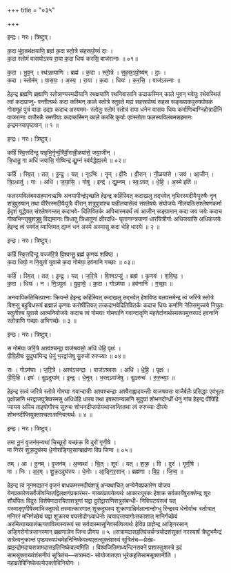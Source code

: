 +++
title = "०३५"

+++


इन्द्रः। नरः। त्रिष्टुप्।

क॒दा भु॑व॒न्रथ॑क्षयाणि॒ ब्रह्म॑ क॒दा स्तो॒त्रे स॑हस्रपो॒ष्यं॑ दाः ।  
क॒दा स्तोमं॑ वासयोऽस्य रा॒या क॒दा धियः॑ करसि॒ वाज॑रत्नाः ॥ ०१॥

क॒दा । भु॒व॒न् । रथ॑ऽक्षयाणि । ब्रह्म॑ । क॒दा । स्तो॒त्रे । स॒ह॒स्र॒ऽपो॒ष्य॑म् । दाः॒ ।  
क॒दा । स्तोम॑म् । वा॒स॒यः॒ । अ॒स्य॒ । रा॒या । क॒दा । धियः॑ । क॒र॒सि॒ । वाज॑ऽरत्नाः ॥

हेइन्द्र ब्रह्मणि ब्रह्माणि स्तोत्राण्यस्मदीयानि रथक्षयाणि रथनिवासानि कदाकस्मिन् काले भुवन् भवेयुः रथेवस्थितं त्वां कदाप्राप्नु- वन्तीत्यर्थः कदा कस्मिन् काले स्तोत्रे स्तुवते मह्यं सहस्रपोष्यं सहस्र सङ्ख्याकपुरुषपोषकं गोसमूहं पुत्रं वादाः दद्याः कदाच अस्यमम- स्तोतुः स्तोमं स्तोत्रं राया धनेन वासयः धियः कर्माणिचाग्निहोत्रादीनि वाजरत्नाः वाजैरन्नैः रमणीयाः कदाकस्मिन् काले करसि कुर्याः एवंस्तोता फलस्यविलंबमसहमानः इन्द्रमनयापृष्टवान् ॥ १ ॥

इन्द्रः। नरः। त्रिष्टुप्।

कर्हि॑ स्वि॒त्तदि॑न्द्र॒ यन्नृभि॒र्नॄन्वी॒रैर्वी॒रान्नी॒ळया॑से॒ जया॒जीन् ।  
त्रि॒धातु॒ गा अधि॑ जयासि॒ गोष्विन्द्र॑ द्यु॒म्नं स्व॑र्वद्धेह्य॒स्मे ॥ ०२॥

कर्हि॑ । स्वि॒त् । तत् । इ॒न्द्र॒ । यत् । नृऽभिः॑ । नॄन् । वी॒रैः । वी॒रान् । नी॒ळया॑से । जय॑ । आ॒जीन् ।  
त्रि॒ऽधातु॑ । गाः । अधि॑ । ज॒या॒सि॒ । गोषु॑ । इन्द्र॑ । द्यु॒म्नम् । स्वः॒ऽवत् । धे॒हि॒ । अ॒स्मे इति॑ ॥

फलस्यविलंबमसहमानऋषिः अनयापीन्द्रंपृच्छति हेइन्द्र कर्हिस्वित् कदाखलु तद्भवेत् नृभिरस्मदीयैःपुरुषैः नॄन् शत्रुपुरुषान् तथा वीरैरस्मदीयैःपुत्रैः वीरान् शत्रुपुत्रांश्च यन्नीलयासेत्वं संश्लेषयेः संयोजयेः नीलयतिःसंश्लेषणकर्मा ईदृशं युद्धेयत् संश्लेषणन्तत् कदाभवे- दितिवितर्कः अपिचास्मदर्थं त्वं आजीन् सङ्ग्रामान् कदा जय जयेः कदाच गोष्वभिग्न्तृषुशत्रुषु विद्यमानाः त्रिधातु त्रिधातूनां क्षीरदधि- घृतानान्त्रयाणां धारयित्रीर्गाः अधिजयासि अधिकंजयेः हेइन्द्र त्वं स्वर्वत् व्याप्तिमत् द्यम्नं धनं अस्मे अस्मासु कदा धेहि धारयेः ॥ २ ॥

इन्द्रः। नरः। त्रिष्टुप्।

कर्हि॑ स्वि॒त्तदि॑न्द्र॒ यज्ज॑रि॒त्रे वि॒श्वप्सु॒ ब्रह्म॑ कृ॒णवः॑ शविष्ठ ।  
क॒दा धियो॒ न नि॒युतो॑ युवासे क॒दा गोम॑घा॒ हव॑नानि गच्छाः ॥ ०३॥

कर्हि॑ । स्वि॒त् । तत् । इ॒न्द्र॒ । यत् । ज॒रि॒त्रे । वि॒श्वऽप्सु॑ । ब्रह्म॑ । कृ॒णवः॑ । श॒वि॒ष्ठ॒ ।  
क॒दा । धियः॑ । न । नि॒ऽयुतः॑ । यु॒वा॒से॒ । क॒दा । गोऽम॑घा । हव॑नानि । ग॒च्छाः॒ ॥

अनयापिकतिचित्प्रश्नाः क्रियन्ते हेइन्द्र कर्हिस्वित् कदाखलु तद्भवेत् हेशविष्ठ बलवत्तमेन्द्र त्वं जरित्रे स्तोत्रे विश्व्प्सु बहुविधरूपं ब्रह्मान्नं कृणवः करोषीतियत् तत्कदाभवेदितिवितर्कः कदाच धियः कर्माणि नेतिसमुच्चये नियुतः स्तुतीश्च युवासे आत्मनियोजयेः कदाच त्वं गोमघाः गोमघानि गवान्दातॄणि मंहतेर्दानार्थस्यरूपमुत्तरपदं हवनानि स्तोत्राणि गच्छाः अभिगच्छेः ॥ ३ ॥

इन्द्रः। नरः। त्रिष्टुप्।

स गोम॑घा जरि॒त्रे अश्व॑श्चन्द्रा॒ वाज॑श्रवसो॒ अधि॑ धेहि॒ पृक्षः॑ ।  
पी॒पि॒हीषः॑ सु॒दुघा॑मिन्द्र धे॒नुं भ॒रद्वा॑जेषु सु॒रुचो॑ रुरुच्याः ॥ ०४॥

सः । गोऽम॑घाः । ज॒रि॒त्रे । अश्व॑ऽचन्द्राः । वाज॑ऽश्रवसः । अधि॑ । धे॒हि॒ । पृक्षः॑ ।  
पी॒पि॒हि । इषः॑ । सु॒ऽदुघा॑म् । इ॒न्द्र॒ । धे॒नुम् । भ॒रत्ऽवा॑जेषु । सु॒ऽरुचः॑ । रु॒रु॒च्याः॒ ॥

हेइन्द्र सत्वं जरित्रे स्तोत्रे गोमघाः गवान्दात्रीः अश्वश्चन्द्राः अश्वैराह्लादयन्तीः वाजश्रवसः वाजैर्बलैः प्रसिद्धाः एवंभूताः पृक्षोन्नानि भरद्वाजपुत्रेष्वस्मसु अधिधेहि धारय तथा इषस्तान्यन्नानि सुदुघां शोभनदोग्ध्रीं धेनुं गांच हेइन्द्र पीपिहि प्यायय अपिच ताइषोगौश्च सुरुचः शोभनदीप्तयोयथाभवन्तितथा त्वं रुरुच्याः दीपयेः शोभनदीप्तियुक्ताश्चताःसन्त्वित्यर्थः ॥ ४ ॥

इन्द्रः। नरः। त्रिष्टुप्।

तमा नू॒नं वृ॒जन॑म॒न्यथा॑ चि॒च्छूरो॒ यच्छ॑क्र॒ वि दुरो॑ गृणी॒षे ।  
मा निर॑रं शुक्र॒दुघ॑स्य धे॒नोरा॑ङ्गिर॒सान्ब्रह्म॑णा विप्र जिन्व ॥ ०५॥

तम् । आ । नू॒नम् । वृ॒जन॑म् । अ॒न्यथा॑ । चि॒त् । शूरः॑ । यत् । श॒क्र॒ । वि । दुरः॑ । गृ॒णी॒षे ।  
मा । निः । अ॒र॒म् । शु॒क्र॒ऽदुघ॑स्य । धे॒नोः । आ॒ङ्गि॒र॒सान् । ब्रह्म॑णा । वि॒प्र॒ । जि॒न्व॒ ॥

हेइन्द्र त्वं नूनमद्यतनं वृजनं बाधकमस्मदीयंशत्रुं अन्यथाचित् अन्येनैवप्रकारेण योजय येनप्रकारेणसर्वेजीवन्तितद्विलक्षणंप्रकारंमर- णाख्यंप्रापयेत्यर्थः आकारःपूरकः हेशक्र सर्वकार्येषुराक्तेन्द्र शूरः शौर्योपेतः विदुरः विशेषेणदारयिताशत्रूणां यद्वा दुरोद्वाराणिशत्रुसंबन्धी- निविघटयंस्त्वं यत् यस्माद्गृणीषेस्माभिःस्तूयसे तस्मात्कारणात् शुक्रदुघस्य शुक्राणान्निर्मलानान्दोग्धु रिन्द्रस्य धेनोर्वाचः स्तोत्रात् मनिररं मनिर्गच्छेयं यद्वा शुक्रस्य पयसोदोग्ध्र्याधेनोः त्वयादत्तायागोःसकाशात् मानिर्गच्छेयं अरमित्याख्यातंऋगतावित्यस्यरूपं सा सर्वदास्मासुनिवसत्वित्यर्थः हेविप्र प्राज्ञेन्द्र आङ्गिरसान् अङ्गिरोगोत्रजानस्मान् ब्रह्मणान्नेन जिन्व प्रीणय ॥ ५ ॥सत्रामदासइतिपंचर्चन्त्रयोदशंसूक्तं नरस्यार्षं त्रैष्टुभमैन्द्रं सत्रेत्यनुक्रान्तं पृष्ठ्यस्यपंचमेहनिनिष्केवल्यएतत्सूक्तंशस्यं सूत्रितंच—प्रेदंब्र- ह्मइन्द्रोमदायसत्रामदासइतिनिष्केवल्यमिति । विश्वजितिमाध्यन्दिनसवने प्रशास्तुःशस्त्रे इदं सामसूक्ताख्यंशंसनीयं सूत्रितंच—सत्रामदा- सोयोजातएवा भूरेकइतिसामसूक्तानीति । महाव्रतेपिनिष्केवल्येउक्तोविनियोगः ।